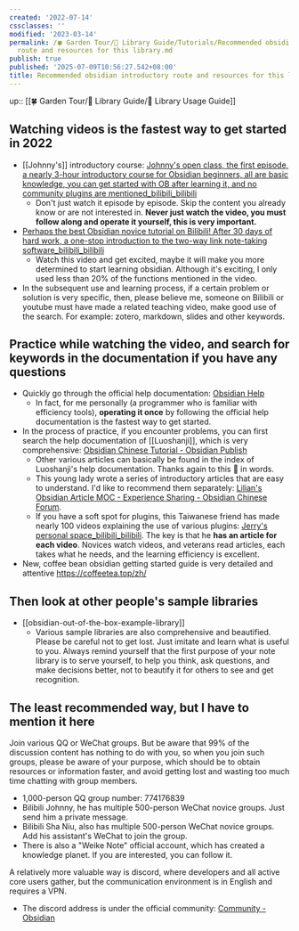 ```yaml
---
created: '2022-07-14'
cssclasses: ''
modified: '2023-03-14'
permalink: /🍀 Garden Tour/🧰 Library Guide/Tutorials/Recommended obsidian introductory
  route and resources for this library.md
publish: true
published: '2025-07-09T10:56:27.542+08:00'
title: Recommended obsidian introductory route and resources for this library
---
```

up:: [[🍀 Garden Tour/🧰 Library Guide/🧰 Library Usage Guide]]

## Watching videos is the fastest way to get started in 2022

- [[Johnny's]] introductory course: [Johnny's open class, the first episode, a nearly 3-hour introductory course for Obsidian beginners, all are basic knowledge, you can get started with OB after learning it, and no community plugins are mentioned_bilibili_bilibili](https://www.bilibili.com/video/BV1i3411k7TQ?spm_id_from=333.337.search-card.all.click&vd_source=c16ee9cfb2023d2af8428dbfe604b72f)
	- Don't just watch it episode by episode. Skip the content you already know or are not interested in. **Never just watch the video, you must follow along and operate it yourself, this is very important.**
- [Perhaps the best Obsidian novice tutorial on Bilibili! After 30 days of hard work, a one-stop introduction to the two-way link note-taking software_bilibili_bilibili](https://www.bilibili.com/video/BV18a411r7mt?spm_id_from=333.337.search-card.all.click)
	- Watch this video and get excited, maybe it will make you more determined to start learning obsidian. Although it's exciting, I only used less than 20% of the functions mentioned in the video.
- In the subsequent use and learning process, if a certain problem or solution is very specific, then, please believe me, someone on Bilibili or youtube must have made a related teaching video, make good use of the search. For example: zotero, markdown, slides and other keywords.

## Practice while watching the video, and search for keywords in the documentation if you have any questions

- Quickly go through the official help documentation: [Obsidian Help](https://help.obsidian.md/)
	- In fact, for me personally (a programmer who is familiar with efficiency tools), **operating it once** by following the official help documentation is the fastest way to get started.
- In the process of practice, if you encounter problems, you can first search the help documentation of [[Luoshanji]], which is very comprehensive: [Obsidian Chinese Tutorial - Obsidian Publish](https://publish.obsidian.md/chinesehelp)
	- Other various articles can basically be found in the index of Luoshanji's help documentation. Thanks again to this 🐔 in words.
	- This young lady wrote a series of introductory articles that are easy to understand. I'd like to recommend them separately: [Lilian's Obsidian Article MOC - Experience Sharing - Obsidian Chinese Forum](https://forum-zh.obsidian.md/t/topic/324).
	- If you have a soft spot for plugins, this Taiwanese friend has made nearly 100 videos explaining the use of various plugins: [Jerry's personal space_bilibili_bilibili](https://space.bilibili.com/1119961064). The key is that he **has an article for each video**. Novices watch videos, and veterans read articles, each takes what he needs, and the learning efficiency is excellent.
- New, coffee bean obsidian getting started guide is very detailed and attentive https://coffeetea.top/zh/

## Then look at other people's sample libraries

- [[obsidian-out-of-the-box-example-library]]
	- Various sample libraries are also comprehensive and beautified. Please be careful not to get lost. Just imitate and learn what is useful to you. Always remind yourself that the first purpose of your note library is to serve yourself, to help you think, ask questions, and make decisions better, not to beautify it for others to see and get recognition.

## The least recommended way, but I have to mention it here

Join various QQ or WeChat groups. But be aware that 99% of the discussion content has nothing to do with you, so when you join such groups, please be aware of your purpose, which should be to obtain resources or information faster, and avoid getting lost and wasting too much time chatting with group members.

- 1,000-person QQ group number: 774176839
- Bilibili Johnny, he has multiple 500-person WeChat novice groups. Just send him a private message.
- Bilibili Sha Niu, also has multiple 500-person WeChat novice groups. Add his assistant's WeChat to join the group.
- There is also a "Weike Note" official account, which has created a knowledge planet. If you are interested, you can follow it.

A relatively more valuable way is discord, where developers and all active core users gather, but the communication environment is in English and requires a VPN.

- The discord address is under the official community: [Community - Obsidian](https://obsidian.md/community) 
